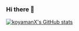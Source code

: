 ### Hi there 👋

<!--
**koyamanX/koyamanX** is a ✨ _special_ ✨ repository because its `README.md` (this file) appears on your GitHub profile.

Here are some ideas to get you started:

- 🔭 I’m currently working on ...
- 🌱 I’m currently learning ...
- 👯 I’m looking to collaborate on ...
- 🤔 I’m looking for help with ...
- 💬 Ask me about ...
- 📫 How to reach me: ...
- 😄 Pronouns: ...
- ⚡ Fun fact: ...
-->

[![koyamanX's GitHub stats](https://github-readme-stats.vercel.app/api?username=koyamanX&show_icons=true)](https://github.com/anuraghazra/github-readme-stats)
